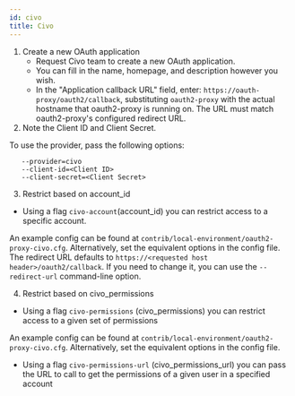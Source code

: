 ```yaml
---
id: civo
title: Civo
---
```


1. Create a new OAuth application
    * Request Civo team to create a new OAuth application.
    * You can fill in the name, homepage, and description however you wish.
    * In the "Application callback URL" field, enter: `https://oauth-proxy/oauth2/callback`, substituting `oauth2-proxy` 
      with the actual hostname that oauth2-proxy is running on. The URL must match oauth2-proxy's configured redirect URL.
2. Note the Client ID and Client Secret.

To use the provider, pass the following options:

```
   --provider=civo
   --client-id=<Client ID>
   --client-secret=<Client Secret>
```


3. Restrict based on account_id
* Using a flag `civo-account`(account_id) you can restrict access to a specific account.

An example config can be found at `contrib/local-environment/oauth2-proxy-civo.cfg`.
Alternatively, set the equivalent options in the config file. The redirect URL defaults to 
`https://<requested host header>/oauth2/callback`. If you need to change it, you can use the `--redirect-url` command-line option.

4. Restrict based on civo_permissions
* Using a flag `civo-permissions` (civo_permissions) you can restrict access to a given set of permissions

An example config can be found at `contrib/local-environment/oauth2-proxy-civo.cfg`.
Alternatively, set the equivalent options in the config file. 

* Using a flag `civo-permissions-url` (civo_permissions_url) you can pass the URL to call to get the permissions of a given user in a specified account
